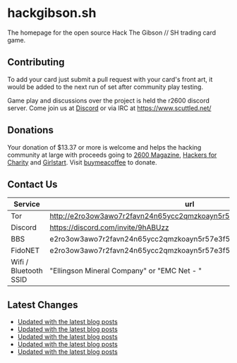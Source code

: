 # hackgibson.sh
The homepage for the open source Hack The Gibson // SH trading card game.


## Contributing

To add your card just submit a pull request with your card's front art, it would be added to the next run of set after community play testing.

Game play and discussions over the project is held the r2600 discord server. Come join us at [Discord](https://discord.com/invite/9hABUzz) or via IRC at https://www.scuttled.net/


## Donations

Your donation of $13.37 or more is welcome and helps the hacking community at large with proceeds going to [2600 Magazine](https://2600.com/), [Hackers for Charity](https://hackersforcharity.org) and [Girlstart](https://girlstart.org).  Visit [buymeacoffee](https://www.buymeacoffee.com/hackgibson.sh) to donate.


## Contact Us

Service | url
-|-
Tor | http://e2ro3ow3awo7r2favn24n65ycc2qmzkoayn5r57e3f56nvjwdcgg32ad.onion
Discord | https://discord.com/invite/9hABUzz
BBS | e2ro3ow3awo7r2favn24n65ycc2qmzkoayn5r57e3f56nvjwdcgg32ad.onion:23
FidoNET | e2ro3ow3awo7r2favn24n65ycc2qmzkoayn5r57e3f56nvjwdcgg32ad.onion:24554
Wifi / Bluetooth SSID | "Ellingson Mineral Company" or "EMC Net - <fidonet address>"

## Latest Changes
<!-- BLOG-POST-LIST:START -->
- [Updated with the latest blog posts](https://github.com/DFW2600/hackgibson.sh/commit/5b789a18d237997bfdff3daa6e280588009f1f70)
- [Updated with the latest blog posts](https://github.com/DFW2600/hackgibson.sh/commit/329e91d7deeb8364038f217908e89ce4ad7b1fa4)
- [Updated with the latest blog posts](https://github.com/DFW2600/hackgibson.sh/commit/2aad8892d7b4d31d6aa623ae7429aef90d1d2325)
- [Updated with the latest blog posts](https://github.com/DFW2600/hackgibson.sh/commit/4485201a1c8e126fdac2cfc569b2b19cea55361a)
- [Updated with the latest blog posts](https://github.com/DFW2600/hackgibson.sh/commit/144869c997d0e058c2f3c0a480bb91a0c49f2475)
<!-- BLOG-POST-LIST:END -->
